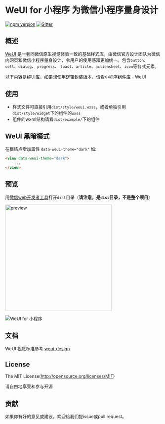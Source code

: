 WeUI for 小程序 为微信小程序量身设计  
=====

[![npm version](https://img.shields.io/npm/v/weui-wxss.svg)](https://www.npmjs.org/package/weui-wxss)
[![Gitter](https://badges.gitter.im/weui/weui.svg)](https://gitter.im/weui/weui?utm_source=badge&utm_medium=badge&utm_campaign=pr-badge)

## 概述

[WeUI](https://github.com/weui/weui) 是一套同微信原生视觉体验一致的基础样式库，由微信官方设计团队为微信内网页和微信小程序量身设计，令用户的使用感知更加统一。包含`button`、`cell`、`dialog`、 `progress`、 `toast`、`article`、`actionsheet`、`icon`等各式元素。

以下内容是纯UI库，如果想使用逻辑封装版本，请看[小程序组件库 - WeUI](https://developers.weixin.qq.com/miniprogram/dev/extended/weui/)


## 使用

- 样式文件可直接引用`dist/style/weui.wxss`，或者单独引用`dist/style/widget`下的组件的`wxss`
- 组件的wxml结构请看`dist/example/`下的组件

 
## WeUI 黑暗模式
在根结点增加属性 `data-weui-theme="dark"`
如:
```html
<view data-weui-theme="dark">
    ...
</view>
```

## 预览
用[微信web开发者工具](https://mp.weixin.qq.com/debug/wxadoc/dev/devtools/download.html)打开`dist`目录（**请注意，是`dist`目录，不是整个项目**）

<img src='https://cloud.githubusercontent.com/assets/2395166/20168869/48a75b02-a75f-11e6-89aa-503d65c8ad8e.png' width='344' alt='preview' />

![WeUI for 小程序](https://github.com/sunxl5188/weui-wxss/29502325.jpg)


## 文档

WeUI 视觉标准参考 [weui-design](https://github.com/sunxl5188/weui-wxss/blob/master/29502325.jpg)


## License
The MIT License(http://opensource.org/licenses/MIT)

请自由地享受和参与开源


## 贡献

如果你有好的意见或建议，欢迎给我们提issue或pull request。
